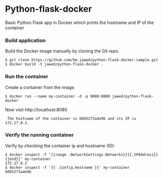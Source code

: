 # Python-flask-docker
Basic Python Flask app in Docker which prints the hostname and IP of the container

### Build application

Build the Docker image manually by cloning the Git repo.

```
$ git clone https://github.com/hm-jawed/python-flask-docker-sample.git
$ docker build -t jawed/python-flask-docker .
```

### Run the container
Create a container from the image.
```
$ docker run --name my-container -d -p 8080:8080 jawed/python-flask-docker
```

Now visit http://localhost:8080
```
 The hostname of the container is 6095273a4e9b and its IP is 172.17.0.2. 
```

### Verify the running container
Verify by checking the container ip and hostname (ID):
```
$ docker inspect -f '{{range .NetworkSettings.Networks}}{{.IPAddress}}{{end}}' my-container
172.17.0.2
$ docker inspect -f '{{ .Config.Hostname }}' my-container
6095273a4e9b
```


